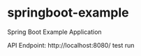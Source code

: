 # springboot-example
Spring Boot Example Application


API Endpoint: http://localhost:8080/
test run